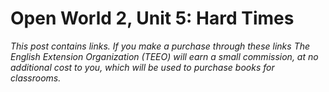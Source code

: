 
# Open World 2, Unit 5: Hard Times
*This post contains links. If you make a purchase through these links The English Extension Organization (TEEO) will earn a small commission, at no additional cost to you, which will be used to purchase books for classrooms.*
<!--stackedit_data:
eyJoaXN0b3J5IjpbMTY2NDUwMjIsMTkyNDgyNzI3NCwtODU1OT
A3MjMsLTExNjg0MDU0MjldfQ==
-->